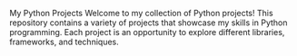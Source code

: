 My Python Projects
Welcome to my collection of Python projects! This repository contains a variety of projects that showcase my skills in Python programming. Each project is an opportunity to explore different libraries, frameworks, and techniques.

